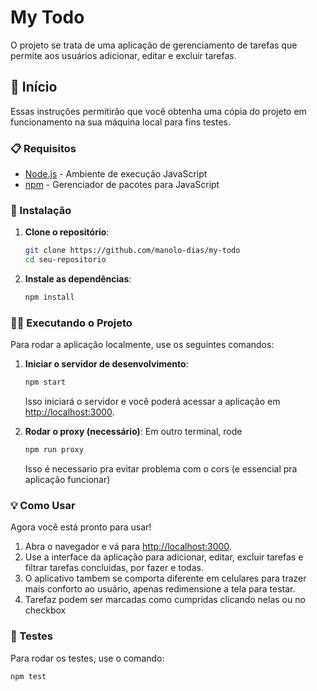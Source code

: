 # My Todo

O projeto se trata de uma aplicação de gerenciamento de tarefas que permite aos usuários adicionar, editar e excluir tarefas.

## 🚀 Início

Essas instruções permitirão que você obtenha uma cópia do projeto em funcionamento na sua máquina local para fins testes.

### 📋 Requisitos

- [Node.js](https://nodejs.org/) - Ambiente de execução JavaScript
- [npm](https://www.npmjs.com/) - Gerenciador de pacotes para JavaScript

### 🔧 Instalação

1. **Clone o repositório**:
    ```bash
    git clone https://github.com/manolo-dias/my-todo
    cd seu-repositorio
    ```

2. **Instale as dependências**:
    ```bash
    npm install
    ```

### 🏃‍♂️ Executando o Projeto

Para rodar a aplicação localmente, use os seguintes comandos:

1. **Iniciar o servidor de desenvolvimento**:
    ```bash
    npm start
    ```
    Isso iniciará o servidor e você poderá acessar a aplicação em [http://localhost:3000](http://localhost:3000).

2. **Rodar o proxy (necessário)**:
Em outro terminal, rode 
    ```bash 
    npm run proxy 
    ```
    Isso é necessario pra evitar problema com o cors (e essencial pra aplicação funcionar)
    

### 💡 Como Usar
Agora você está pronto para usar!

1. Abra o navegador e vá para [http://localhost:3000](http://localhost:3000).
2. Use a interface da aplicação para adicionar, editar, excluir tarefas e filtrar tarefas concluidas, por fazer e todas.
3. O aplicativo tambem se comporta diferente em celulares para trazer mais conforto ao usuário, apenas redimensione a tela para testar.
4. Tarefaz podem ser marcadas como cumpridas clicando nelas ou no checkbox 

### 🔄 Testes

Para rodar os testes, use o comando:

    
    npm test
    
